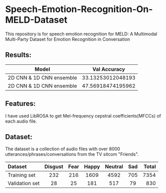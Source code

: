# Speech-Emotion-Recognition-On-MELD-Dataset
This repository is for speech emotion recognition for MELD: A Multimodal Multi-Party Dataset for Emotion Recognition in Conversation

## Results:
| Model  | Val Accuracy |
| ------------- | ------------- |
| 2D CNN & 1D CNN ensemble  | 33.13253012048193 |
|  2D CNN & 1D CNN ensemble  | 47.56918474195962  |


## Features:
I have used LibROSA to get Mel-frequency cepstral coefficients(MFCCs) of each audio file. 

## Dataset:
The dataset is a collection of audio files with over 8000 utterances/phrases/conversations from the TV sitcom "Friends".

|Dataset |	Disgust |	Fear |	Happy |	Neutral |	Sad |	Total |
| :--- | :-------------: |:-------------: | :-------------: | :-------------: |:-------------: |  ---: | 
|Training set| 	232 |	216 |	1609 |	4592 |	705 |	7354 |
|Validation set |	28 |	25 |	181 |	517 |	79 |	830 |
